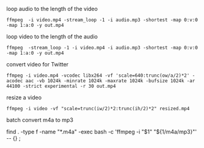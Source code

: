 loop audio to the length of the video

    ffmpeg  -i video.mp4 -stream_loop -1 -i audio.mp3 -shortest -map 0:v:0 -map 1:a:0 -y out.mp4
    
loop video to the length of the audio

    ffmpeg  -stream_loop -1 -i video.mp4 -i audio.mp3 -shortest -map 0:v:0 -map 1:a:0 -y out.mp4
    
convert video for Twitter

    ffmpeg -i video.mp4 -vcodec libx264 -vf 'scale=640:trunc(ow/a/2)*2' -acodec aac -vb 1024k -minrate 1024k -maxrate 1024k -bufsize 1024k -ar 44100 -strict experimental -r 30 out.mp4

resize a video

    ffmpeg -i video -vf "scale=trunc(iw/2)*2:trunc(ih/2)*2" resized.mp4
    
batch convert m4a to mp3

find . -type f -name "*.m4a" -exec bash -c 'ffmpeg -i "$1" "${1/m4a/mp3}"' -- {} \;
